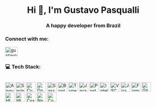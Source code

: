 <h1 align="center">Hi 👋, I'm Gustavo Pasqualli</h1>
<h3 align="center">A happy developer from Brazil</h3>

<h3 align="left">Connect with me:</h3>
<p align="left">
<a href="https://linkedin.com/in/gustavopasqualli" target="blank"><img align="center" src="https://raw.githubusercontent.com/rahuldkjain/github-profile-readme-generator/master/src/images/icons/Social/linked-in-alt.svg" alt="gustavopasqualli" height="30" width="40" /></a>
</p>

<h3>💻 Tech Stack:</h3>
<br/>

<div align="start">
  <img src="https://img.shields.io/badge/Angular-%23DD0031.svg?logo=angular&logoColor=white" alt="Angular" height="30"/>
  <img src="https://img.shields.io/badge/Spring%20Boot-6DB33F?logo=springboot&logoColor=fff" alt="Spring" height="30"/>
  <img src="https://img.shields.io/badge/Cypress-69D3A7?logo=cypress&logoColor=fff" alt="Cypress" height="30"/>
  <img src="https://img.shields.io/badge/Docker-2496ED?logo=docker&logoColor=fff" alt="Docker" height="30"/>
  <img src="https://img.shields.io/badge/Sass-C69?logo=sass&logoColor=fff" alt="Sass" height="30"/>
  <img src="https://img.shields.io/badge/Bootstrap-7952B3?logo=bootstrap&logoColor=fff" alt="Bootstrap" height="30"/>
  <img src="https://img.shields.io/badge/TypeScript-3178C6?logo=typescript&logoColor=fff" alt="Typescript" height="30"/>
  <img src="https://img.shields.io/badge/Java-%23ED8B00.svg?logo=openjdk&logoColor=white" alt="Java" height="30"/>
  <img src="https://img.shields.io/badge/Postgres-%23316192.svg?logo=postgresql&logoColor=white" alt="Postgreqsl" height="30"/>
  <img src="https://img.shields.io/badge/IntelliJIDEA-000000.svg?logo=intellij-idea&logoColor=white" alt="Intellij" height="30"/>
  <img src="https://custom-icon-badges.demolab.com/badge/Visual%20Studio%20Code-0078d7.svg?logo=vsc&logoColor=white" alt="VSCode" height="30"/>
  <img src="https://img.shields.io/badge/Jira-0052CC?logo=jira&logoColor=fff" alt="Jira" height="30"/>
  <img src="https://img.shields.io/badge/Figma-F24E1E?logo=figma&logoColor=white" alt="Figma" height="30"/>
  <img src="https://img.shields.io/badge/Git-F05032?logo=git&logoColor=fff)" alt="Git" height="30"/>
  <img src="https://img.shields.io/badge/HTMX-36C?logo=htmx&logoColor=fff" alt="Html" height="30"/>
  <img src="https://img.shields.io/badge/HTML-%23E34F26.svg?logo=html5&logoColor=white" alt="Html" height="30"/>
  <img src="https://img.shields.io/badge/CSS-1572B6?logo=css3&logoColor=fff" alt="Css" height="30"/>
  <img src="https://img.shields.io/badge/npm-CB3837?logo=npm&logoColor=fff" alt="Npm" height="30"/>
  <img src="https://img.shields.io/badge/Confluence-172B4D?logo=confluence&logoColor=fff" alt="Confluence" height="30"/>
  
</div>
<div align="center"> 
</div>
